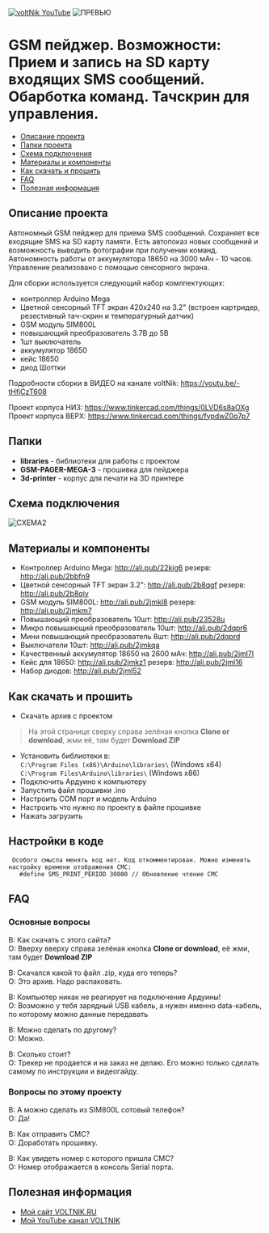 [![voltNik YouTube](http://voltnik.ru/voltnik-banner.jpg)](https://www.youtube.com/channel/UC4s13gPVOMQVX3P1ZpdUwjA?sub_confirmation=1)
![ПРЕВЬЮ](https://github.com/voltNik/GSM-Pager/blob/master/gsm-pager-prev.jpg)
# GSM пейджер. Возможности: Прием и запись на SD карту входящих SMS сообщений. Обарботка команд. Тачскрин для управления.
* [Описание проекта](#chapter-0)
* [Папки проекта](#chapter-1)
* [Схема подключения](#chapter-2)
* [Материалы и компоненты](#chapter-3)
* [Как скачать и прошить](#chapter-4)
* [FAQ](#chapter-5)
* [Полезная информация](#chapter-6)

<a id="chapter-0"></a>
## Описание проекта
Автономный GSM пейджер для приема SMS сообщений. Сохраняет все входящие SMS на SD карту памяти. Есть автопоказ новых сообщений и возможность выводить фотографии
при получении команд. Автономность работы от аккумулятора 18650 на 3000 мАч - 10 часов. Управление реализовано с помощью сенсорного экрана.

Для сборки используется следующий набор комлпектующих:
- контроллер Arduino Mega
- Цветной сенсорный TFT экран 420х240 на 3.2" (встроен картридер, резестивный тач-скрин и температурный датчик)
- GSM модуль SIM800L
- повышающий преобразователь 3.7В до 5В
- 1шт выключатель
- аккумулятор 18650
- кейс 18650
- диод Шоттки

Подробности сборки в ВИДЕО на канале voltNik: https://youtu.be/-tHfjCzT608

Проект корпуса НИЗ: https://www.tinkercad.com/things/0LVD6s8aOXg
Проект корпуса ВЕРХ: https://www.tinkercad.com/things/fypdwZ0q7p7

<a id="chapter-1"></a>
## Папки
- **libraries** - библиотеки для работы с проектом
- **GSM-PAGER-MEGA-3** - прошивка для пейджера
- **3d-printer** - корпус для печати на 3D принтере

<a id="chapter-2"></a>
## Схема подключения
![СХЕМА2](https://github.com/voltNik/GSM-Pager/blob/master/gsm-pager-bb.jpg)

<a id="chapter-3"></a>
## Материалы и компоненты
- Контроллер Arduino Mega: http://ali.pub/22kig6 резерв: http://ali.pub/2bbfn9
- Цветной сенсорный TFT экран 3.2": http://ali.pub/2b8qgf резерв: http://ali.pub/2b8qiy
- GSM модуль SIM800L: http://ali.pub/2jmkl8 резерв: http://ali.pub/2jmkm7 
- Повышающий преобразователь 10шт: http://ali.pub/23528u
- Микро повышающий преобразователь 10шт: http://ali.pub/2dqpr6
- Мини повышающий преобразователь 8шт: http://ali.pub/2dqprd
- Выключатели 10шт: http://ali.pub/2jmkqa
- Качественный аккумулятор 18650 на 2600 мАч: http://ali.pub/2jml7l
- Кейс для 18650: http://ali.pub/2jmkz1 резерв: http://ali.pub/2jml16
- Набор диодов: http://ali.pub/2jml52

<a id="chapter-4"></a>
## Как скачать и прошить
* Скачать архив с проектом
> На этой странице сверху справа зелёная кнопка **Clone or download**, жми её, там будет **Download ZIP**
* Установить библиотеки в:  
`C:\Program Files (x86)\Arduino\libraries\` (Windows x64)  
`C:\Program Files\Arduino\libraries\` (Windows x86) 
* Подключить Ардуино к компьютеру
* Запустить файл прошивки .ino
* Настроить COM порт и модель Arduino
* Настроить что нужно по проекту в файле прошивке
* Нажать загрузить

## Настройки в коде
     Особого смысла менять код нет. Код откомментирован. Можно изменить настройку времени отображения СМС:
       #define SMS_PRINT_PERIOD 30000 // Обновление чтение СМС

<a id="chapter-5"></a>
## FAQ
### Основные вопросы
В: Как скачать с этого сайта?  
О: Вверху вверху справа зелёная кнопка **Clone or download**, её жми, там будет **Download ZIP**  

В: Скачался какой то файл .zip, куда его теперь?  
О: Это архив. Надо распаковать.  

В: Компьютер никак не реагирует на подключение Ардуины!  
О: Возможно у тебя зарядный USB кабель, а нужен именно data-кабель, по которому можно данные передавать  

В: Можно сделать по другому?  
О: Можно.  

В: Сколько стоит?  
О: Трекер не продается и на заказ не делаю. Его можно только сделать самому по инструкции и видеогайду.  

### Вопросы по этому проекту
В: А можно сделать из SIM800L сотовый телефон?  
О: Да!  

В: Как отправить СМС?  
О: Доработать прошивку.  

В: Как увидеть номер с которого пришла СМС?  
О: Номер отображается в консоль Serial порта.  


<a id="chapter-6"></a>
## Полезная информация
* [Мой сайт VOLTNIK.RU](http://voltnik.ru/)
* [Мой YouTube канал VOLTNIK](https://www.youtube.com/channel/UC4s13gPVOMQVX3P1ZpdUwjA?sub_confirmation=1)